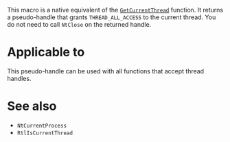 This macro is a native equivalent of the [`GetCurrentThread`](https://learn.microsoft.com/en-us/windows/win32/api/processthreadsapi/nf-processthreadsapi-getcurrentthread) function. It returns a pseudo-handle that grants `THREAD_ALL_ACCESS` to the current thread. You do not need to call `NtClose` on the returned handle.

# Applicable to
This pseudo-handle can be used with all functions that accept thread handles.

# See also
 - `NtCurrentProcess`
 - `RtlIsCurrentThread`
